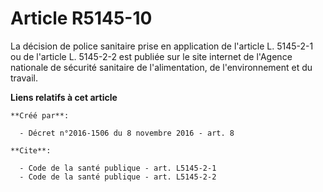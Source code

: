 # Article R5145-10

La décision de police sanitaire prise en application de l'article L. 5145-2-1 ou de l'article L. 5145-2-2 est publiée sur le
site internet de l'Agence nationale de sécurité sanitaire de l'alimentation, de l'environnement et du travail.

**Liens relatifs à cet article**

	**Créé par**:

	  - Décret n°2016-1506 du 8 novembre 2016 - art. 8

	**Cite**:

	  - Code de la santé publique - art. L5145-2-1
	  - Code de la santé publique - art. L5145-2-2
